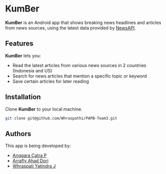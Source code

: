 # KumBer
**KumBer** is an Android app that shows breaking news headlines and articles from news sources, using the latest data provided by [NewsAPI](https://newsapi.org/). 

## Features
**KumBer** lets you:
* Read the latest articles from various news sources in 2 countries (Indonesia and US)
* Search for news articles that mention a specific topic or keyword
* Save certain articles for later reading

## Installation
Clone **KumBer** to your local machine.
```bash
git clone git@github.com/Whraspathi/PAPB-Team3.git
```

## Authors
This app is being developed by:
* [Anggara Catra P](https://github.com/anggacp)
* [Arrafly Ahad Dori](https://github.com/adravel)
* [Whraspati Yatindra J](https://github.com/Whraspathi)

<!-- KumBer merupakan aplikasi berita berbasis Android yang dibuat untuk memenuhi tugas mata kuliah Pengembangan Aplikasi Piranti Bergerak. Nantinya, aplikasi ini menjadi tempat di mana pengguna bisa membaca berita dari berbagai sumber. Apabila sumber berita dipilih (Kompas.com, Detik.com, dan sebagainya), maka akan muncul sekumpulan berita dari situs tersebut. Apabila dipilih beritanya, maka akan muncul detail dari artikel yang bisa dibaca oleh pengguna.

Lifecycle yang digunakan sama seperti aplikasi pada umumnya. Saat memilih dari sumber berita yang mana, maka aplikasi akan melakukan refresh dan menunjukkan bahwa berita yang ditampilkan adalah berita yang sudah terbaru. Refresh dilakukan ketika aplikasi berada pada lifecycle onResume.

Kumber dikembangkan menggunakan arsitektur MVVM. Arsitektur ini dipilih karena adanya kebutuhan data binding dalam mengakses setiap berita dan dukungan terhadap Android life cycle yang lebih baik.
 -->
